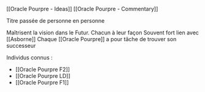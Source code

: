 [[Oracle Pourpre - Ideas]]
[[Oracle Pourpre - Commentary]]

Titre passée de personne en personne

Maîtrisent la vision dans le Futur. Chacun à leur façon
Souvent fort lien avec [[Asborne]]
Chaque [[Oracle Pourpre]] a pour tâche de trouver son successeur

Individus connus :
- [[Oracle Pourpre F2]]
- [[Oracle Pourpre LD]]
- [[Oracle Pourpre F1]]
